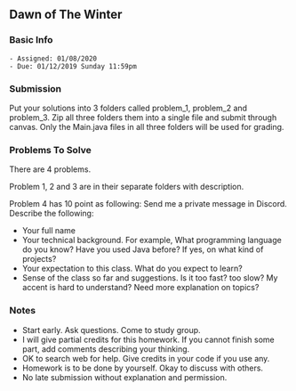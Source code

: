 ## Dawn of The Winter

### Basic Info

    - Assigned: 01/08/2020
    - Due: 01/12/2019 Sunday 11:59pm

### Submission 
Put your solutions into 3 folders called problem_1, problem_2 and problem_3. Zip all three folders them into a single file and submit through canvas. Only the Main.java files in all three folders will be used for grading.
    
### Problems To Solve

There are 4 problems. 

Problem 1, 2 and 3 are in their separate folders with description. 

Problem 4 has 10 point as following: Send me a private message in Discord. Describe the following:

- Your full name
- Your technical background. For example, What programming language do you know? Have you used Java before? If yes, on what kind of projects?
- Your expectation to this class. What do you expect to learn?
- Sense of the class so far and suggestions. Is it too fast? too slow? My accent is hard to understand? Need more explanation on topics?
    
### Notes

- Start early. Ask questions. Come to study group. 
- I will give partial credits for this homework. If you cannot finish some part, add comments describing your thinking.
- OK to search web for help. Give credits in your code if you use any. 
- Homework is to be done by yourself. Okay to discuss with others.
- No late submission without explanation and permission.
    
    



